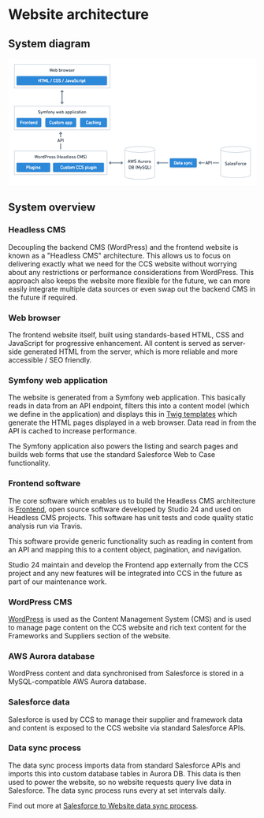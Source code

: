 # Website architecture

## System diagram

![CCS website architecture: Web browser, Symfony web application, WordPress CMS](assets/ccs_frontend_architecture.png)

## System overview

### Headless CMS

Decoupling the backend CMS (WordPress) and the frontend website is known as a "Headless CMS" architecture. This allows 
us to focus on delivering exactly what we need for the CCS website without worrying about any restrictions or performance 
considerations from WordPress. This approach also keeps the website more flexible for the future, we can more easily 
integrate multiple data sources or even swap out the backend CMS in the future if required. 

### Web browser

The frontend website itself, built using standards-based HTML, CSS and JavaScript for progressive enhancement. All 
content is served as server-side generated HTML from the server, which is more reliable and more accessible / SEO friendly.  

### Symfony web application

The website is generated from a Symfony web application. This basically reads in data from an API endpoint, filters 
this into a content model (which we define in the application) and displays this in [Twig templates](https://twig.symfony.com/) 
which generate the HTML pages displayed in a web browser. Data read in from the API is cached to increase performance.

The Symfony application also powers the listing and search pages and builds web forms that use the standard Salesforce 
Web to Case functionality. 

### Frontend software

The core software which enables us to build the Headless CMS architecture is [Frontend](https://github.com/studio24/frontend), 
open source software developed by Studio 24 and used on Headless CMS projects. This software has unit tests and 
code quality static analysis run via Travis.

This software provide generic functionality such as reading in content from an API and mapping this to a content 
object, pagination, and navigation.  

Studio 24 maintain and develop the Frontend app externally from the CCS project and any new features will be integrated 
into CCS in the future as part of our maintenance work. 

### WordPress CMS

[WordPress](https://wordpress.org/) is used as the Content Management System (CMS) and is used to manage page content 
on the CCS website and rich text content for the Frameworks and Suppliers section of the website. 

### AWS Aurora database

WordPress content and data synchronised from Salesforce is stored in a MySQL-compatible AWS Aurora database.

### Salesforce data

Salesforce is used by CCS to manage their supplier and framework data and content is exposed to the CCS website via 
standard Salesforce APIs. 

### Data sync process

The data sync process imports data from standard Salesforce APIs and imports this into custom
 database tables in Aurora DB. This data is then used to power the website, so no website requests query live 
 data in Salesforce. The data sync process runs every at set intervals daily.
 
Find out more at [Salesforce to Website data sync process](SALESFORCE_DATA_SYNC.md).


